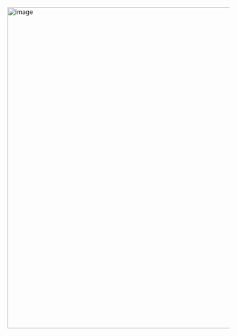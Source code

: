 <img width="856" height="728" alt="image" src="https://github.com/user-attachments/assets/bdd476d9-4266-4a19-b156-8b778fc8a87b" />
